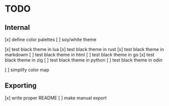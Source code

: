 # TODO

## Internal
[x] define color palettes
[ ] soy/white theme

[x] test black theme in lua
[x] test black theme in rust
[x] test black theme in markdowm
[ ] test black theme in html
[ ] test black theme in go
[x] test black theme in zig
[ ] test black theme in python
[ ] test black theme in odin

[ ] simplify color map

## Exporting
[x] write proper README
[ ] make manual export
